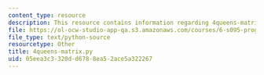 ```yaml
---
content_type: resource
description: This resource contains information regarding 4queens-matrix.py.
file: https://ol-ocw-studio-app-qa.s3.amazonaws.com/courses/6-s095-programming-for-the-puzzled-january-iap-2018/05eea3c3320dd6788ea52ace5a322267_4queens-matrix.py
file_type: text/python-source
resourcetype: Other
title: 4queens-matrix.py
uid: 05eea3c3-320d-d678-8ea5-2ace5a322267
---
```

